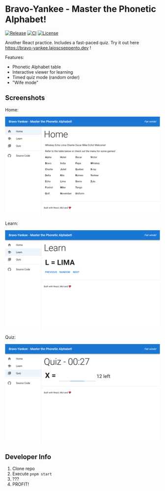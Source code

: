 # Bravo-Yankee - Master the Phonetic Alphabet!

[![Release](https://img.shields.io/github/v/release/LajosCseppento/bravo-yankee?label=Release)](https://github.com/LajosCseppento/bravo-yankee/releases/latest)
[![CI](https://github.com/LajosCseppento/bravo-yankee/workflows/CI/badge.svg)](https://github.com/LajosCseppento/bravo-yankee/actions)
[![License](https://img.shields.io/badge/License-Apache%202.0-blue.svg)](https://www.apache.org/licenses/LICENSE-2.0)

Another React practice. Includes a fast-paced quiz. Try it out here https://bravo-yankee.lajoscseppento.dev !

Features:

- Phonetic Alphabet table
- Interactive viewer for learning
- Timed quiz mode (random order)
- "Wife mode"

## Screenshots

Home:

![Home](screen-home.png)

Learn:

![Learn](screen-learn.png)

Quiz:

![Quiz](screen-quiz.png)

## Developer Info

1. Clone repo
2. Execute `pnpm start`
3. ???
4. PROFIT!
